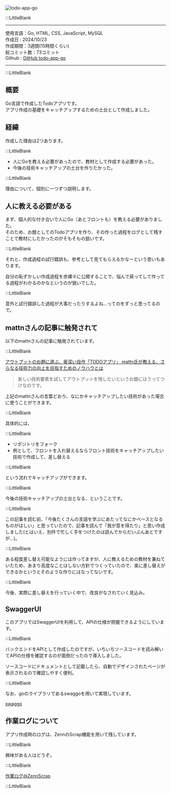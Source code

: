 ![todo-app-go](/pages/Products/page/todo-app-go/img/todo-app-go.gif)   


:::LittleBlank    

---      

使用言語：Go, HTML, CSS, JavaScript, MySQL  
作成日 : 2024/10/23  
作成期間：3週間(15時間くらい)      
総コミット数：73コミット      
Github : [GitHub todo-app-go](https://github.com/kip2/todo-app-go)      

---      

:::LittleBlank    


## 概要    

Go言語で作成したTodoアプリです。  
アプリ作成の基礎をキャッチアップするための土台として作成しました。  

## 経緯  

作成した理由は2つあります。  

:::LittleBlank    


- 人にGoを教える必要があったので、教材として作成する必要があった。  
- 今後の技術キャッチアップの土台を作りたかった。  

:::LittleBlank    

理由について、個別に一つずつ説明します。  

## 人に教える必要がある  

まず、個人的な付き合いで人にGo（あとフロントも）を教える必要がありました。    
そのため、お題としてのTodoアプリを作り、その作った過程をログとして残すことで教材にしたかったのがそもそもの狙いです。   

:::LittleBlank    

それと、作成過程の試行錯誤も、参考として見てもらえるかなーという思いもあります。  

自分の恥ずかしい作成過程を赤裸々に公開することで、悩んで戻ってして作ってる過程がわかるのかなというのが狙いでした。  

:::LittleBlank    

意外と試行錯誤した過程が大事だったりするよね...ってのをずっと思ってるので。

## mattnさんの記事に触発されて  

以下のmattnさんの記事に触発されています。  

:::LittleBlank    

[アウトプットのお題に選ぶ、奥深い自作「TODOアプリ」 mattn氏が教える、さらなる技術力の向上を目指すためのノウハウとは](https://levtech.jp/media/article/column/detail_473/)  

> 新しい技術要素を試してアウトプットを残したいというお題にはうってつけなのです。  

上記のmattnさんの言葉どおり、なにかキャッチアップしたい技術があった場合に使うことができます。  

:::LittleBlank    

具体的には、  

:::LittleBlank    

- リポジトリをフォーク  
- 例として、フロントを入れ替えるならフロント技術をキャッチアップしたい技術で作成して、差し替える  

:::LittleBlank    

という流れでキャッチアップができます。  

:::LittleBlank    

今後の技術キャッチアップの土台となる、ということです。  

:::LittleBlank    

この記事を読む前、「今後たくさんの言語を学ぶにあたってなにかベースとなるものがほしい」と思っていたので、記事を読んで「我が意を得たり」と思い作成しました(とはいえ、別件で忙しく手をつけたのは読んでからだいぶんあとですが...)。  

:::LittleBlank    

ある程度差し替え可能なようには作ってますが、人に教えるための教材を兼ねていたため、あまり高度なことはしない方針でつくっていたので、楽に差し替えができるかというとそのような作りにはなってないです。  

:::LittleBlank    

今後、実際に差し替えを行っていく中で、改良がなされていく見込み。  

## SwaggerUI  

このアプリではSwaggerUIを利用して、APIの仕様が把握できるようにしています。  

:::LittleBlank    

バックエンドをAPIとして作成したのですが、いちいちソースコードを読み解いてAPIの仕様を確認するのが面倒だったので導入しました。  

ソースコードにドキュメントとして記載したら、自動でデザインされたページが表示されるので確認しやすく便利。  

:::LittleBlank    

なお、goのライブラリであるswaggoを用いて実現しています。  

[swaggo](https://github.com/swaggo/swag)  

## 作業ログについて   

アプリ作成時のログは、ZennのScrap機能を用いて残しています。  

:::LittleBlank    

興味がある人はどうぞ。  

:::LittleBlank    

[作業ログ@ZennScrap](https://zenn.dev/kip2/scraps/177cb54290d240)  

:::LittleBlank    

